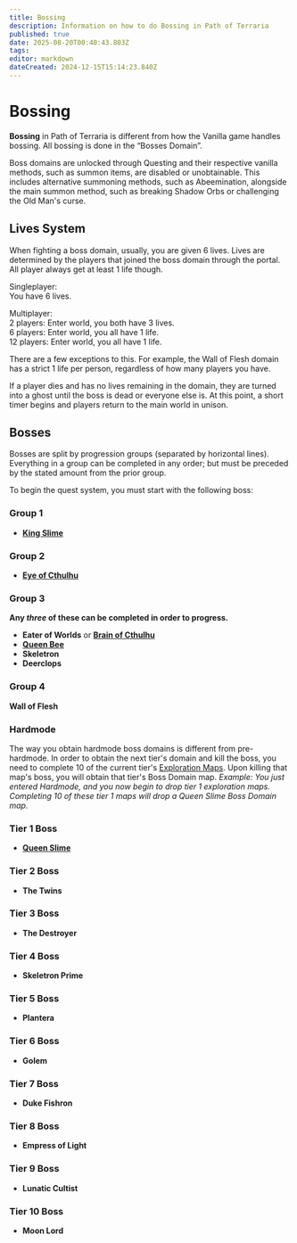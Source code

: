 ```yaml
---
title: Bossing
description: Information on how to do Bossing in Path of Terraria
published: true
date: 2025-08-20T00:40:43.803Z
tags: 
editor: markdown
dateCreated: 2024-12-15T15:14:23.840Z
---
```


# Bossing
**Bossing** in Path of Terraria is different from how the Vanilla game handles bossing. All bossing is done in the “Bosses Domain”. 

Boss domains are unlocked through Questing and their respective vanilla methods, such as summon items, are disabled or unobtainable. This includes alternative summoning methods, such as Abeemination, alongside the main summon method, such as breaking Shadow Orbs or challenging the Old Man's curse. 

## Lives System

When fighting a boss domain, usually, you are given 6 lives. Lives are determined by the players that joined the boss domain through the portal. All player always get at least 1 life though.

Singleplayer:   
You have 6 lives.

Multiplayer:  
2 players: Enter world, you both have 3 lives.  
6 players: Enter world, you all have 1 life.  
12 players: Enter world, you all have 1 life.

There are a few exceptions to this. For example, the Wall of Flesh domain has a strict 1 life per person, regardless of how many players you have.

If a player dies and has no lives remaining in the domain, they are turned into a ghost until the boss is dead or everyone else is. At this point, a short timer begins and players return to the main world in unison.

## Bosses

Bosses are split by progression groups (separated by horizontal lines). Everything in a group can be completed in any order; but must be preceded by the stated amount from the prior group.

To begin the quest system, you must start with the following boss:

### Group 1
- [**King Slime**](https://wiki.pathofterraria.com/Bossing/King_Slime)  

### Group 2
- [**Eye of Cthulhu**](/Bossing/EyeofCthulhu)

### Group 3
**Any *three* of these can be completed in order to progress.**

- **Eater of Worlds** or [**Brain of Cthulhu**](https://wiki.pathofterraria.com/Bossing/Brain_of_Cthulhu)
- [**Queen Bee**](https://wiki.pathofterraria.com/en/Bossing/QueenBee) 
- **Skeletron**
- **Deerclops**

### Group 4
**Wall of Flesh**

### Hardmode
The way you obtain hardmode boss domains is different from pre-hardmode. In order to obtain the next tier's domain and kill the boss, you need to complete 10 of the current tier's [Exploration Maps](https://wiki.pathofterraria.com/Endgame/Mapping). Upon killing that map's boss, you will obtain that tier's Boss Domain map.
*Example: You just entered Hardmode, and you now begin to drop tier 1 exploration maps. Completing 10 of these tier 1 maps will drop a Queen Slime Boss Domain map.*
### Tier 1 Boss
- [**Queen Slime**](/Bossing/new-page)

### Tier 2 Boss
- **The Twins**

### Tier 3 Boss
- **The Destroyer**

### Tier 4 Boss
- **Skeletron Prime**

### Tier 5 Boss
- **Plantera**

### Tier 6 Boss
- **Golem**

### Tier 7 Boss
- **Duke Fishron**

### Tier 8 Boss
- **Empress of Light**

### Tier 9 Boss
- **Lunatic Cultist**

### Tier 10 Boss
- **Moon Lord**